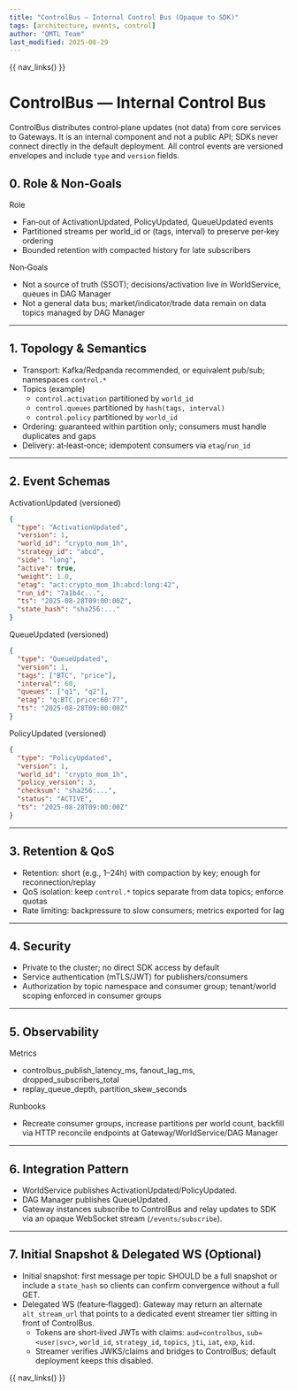 ```yaml
---
title: "ControlBus — Internal Control Bus (Opaque to SDK)"
tags: [architecture, events, control]
author: "QMTL Team"
last_modified: 2025-08-29
---
```


{{ nav_links() }}

# ControlBus — Internal Control Bus

ControlBus distributes control‑plane updates (not data) from core services to Gateways. It is an internal component and not a public API; SDKs never connect directly in the default deployment. All control events are versioned envelopes and include `type` and `version` fields.

## 0. Role & Non‑Goals

Role
- Fan‑out of ActivationUpdated, PolicyUpdated, QueueUpdated events
- Partitioned streams per world_id or (tags, interval) to preserve per‑key ordering
- Bounded retention with compacted history for late subscribers

Non‑Goals
- Not a source of truth (SSOT); decisions/activation live in WorldService, queues in DAG Manager
- Not a general data bus; market/indicator/trade data remain on data topics managed by DAG Manager

---

## 1. Topology & Semantics

- Transport: Kafka/Redpanda recommended, or equivalent pub/sub; namespaces `control.*`
- Topics (example)
  - `control.activation` partitioned by `world_id`
  - `control.queues` partitioned by `hash(tags, interval)`
  - `control.policy` partitioned by `world_id`
- Ordering: guaranteed within partition only; consumers must handle duplicates and gaps
- Delivery: at‑least‑once; idempotent consumers via `etag`/`run_id`

---

## 2. Event Schemas

ActivationUpdated (versioned)
```json
{
  "type": "ActivationUpdated",
  "version": 1,
  "world_id": "crypto_mom_1h",
  "strategy_id": "abcd",
  "side": "long",
  "active": true,
  "weight": 1.0,
  "etag": "act:crypto_mom_1h:abcd:long:42",
  "run_id": "7a1b4c...",
  "ts": "2025-08-28T09:00:00Z",
  "state_hash": "sha256:..."
}
```

QueueUpdated (versioned)
```json
{
  "type": "QueueUpdated",
  "version": 1,
  "tags": ["BTC", "price"],
  "interval": 60,
  "queues": ["q1", "q2"],
  "etag": "q:BTC.price:60:77",
  "ts": "2025-08-28T09:00:00Z"
}
```

PolicyUpdated (versioned)
```json
{
  "type": "PolicyUpdated",
  "version": 1,
  "world_id": "crypto_mom_1h",
  "policy_version": 3,
  "checksum": "sha256:...",
  "status": "ACTIVE",
  "ts": "2025-08-28T09:00:00Z"
}
```

---

## 3. Retention & QoS

- Retention: short (e.g., 1–24h) with compaction by key; enough for reconnection/replay
- QoS isolation: keep `control.*` topics separate from data topics; enforce quotas
- Rate limiting: backpressure to slow consumers; metrics exported for lag

---

## 4. Security

- Private to the cluster; no direct SDK access by default
- Service authentication (mTLS/JWT) for publishers/consumers
- Authorization by topic namespace and consumer group; tenant/world scoping enforced in consumer groups

---

## 5. Observability

Metrics
- controlbus_publish_latency_ms, fanout_lag_ms, dropped_subscribers_total
- replay_queue_depth, partition_skew_seconds

Runbooks
- Recreate consumer groups, increase partitions per world count, backfill via HTTP reconcile endpoints at Gateway/WorldService/DAG Manager

---

## 6. Integration Pattern

- WorldService publishes ActivationUpdated/PolicyUpdated.
- DAG Manager publishes QueueUpdated.
- Gateway instances subscribe to ControlBus and relay updates to SDK via an opaque WebSocket stream (`/events/subscribe`).

---

## 7. Initial Snapshot & Delegated WS (Optional)

- Initial snapshot: first message per topic SHOULD be a full snapshot or include a `state_hash` so clients can confirm convergence without a full GET.
- Delegated WS (feature‑flagged): Gateway may return an alternate `alt_stream_url` that points to a dedicated event streamer tier sitting in front of ControlBus.
  - Tokens are short‑lived JWTs with claims: `aud=controlbus`, `sub=<user|svc>`, `world_id`, `strategy_id`, `topics`, `jti`, `iat`, `exp`, `kid`.
  - Streamer verifies JWKS/claims and bridges to ControlBus; default deployment keeps this disabled.

{{ nav_links() }}
